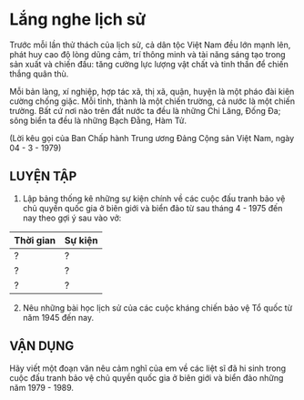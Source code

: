 # Lắng nghe lịch sử

Trước mỗi lần thử thách của lịch sử, cả dân tộc Việt Nam đều lớn mạnh lên, phát huy cao độ lòng dũng cảm, trí thông minh và tài năng sáng tạo trong sản xuất và chiến đấu: tăng cường lực lượng vật chất và tinh thần để chiến thắng quân thù.

Mỗi bản làng, xí nghiệp, hợp tác xã, thị xã, quận, huyện là một pháo đài kiên cường chống giặc. Mỗi tỉnh, thành là một chiến trường, cả nước là một chiến trường. Bất cứ nơi nào trên đất nước ta đều là những Chi Lăng, Đống Đa; sông biển ta đều là những Bạch Đằng, Hàm Tử.

(Lời kêu gọi của Ban Chấp hành Trung ương Đảng Cộng sản Việt Nam, ngày 04 - 3 - 1979)

## LUYỆN TẬP

1. Lập bảng thống kê những sự kiện chính về các cuộc đấu tranh bảo vệ chủ quyền quốc gia ở biên giới và biển đảo từ sau tháng 4 - 1975 đến nay theo gợi ý sau vào vở:

Thời gian | Sự kiện
--------- | --------
?         | ?
?         | ?
?         | ?

2. Nêu những bài học lịch sử của các cuộc kháng chiến bảo vệ Tổ quốc từ năm 1945 đến nay.

## VẬN DỤNG

Hãy viết một đoạn văn nêu cảm nghĩ của em về các liệt sĩ đã hi sinh trong cuộc đấu tranh bảo vệ chủ quyền quốc gia ở biên giới và biển đảo những năm 1979 - 1989.